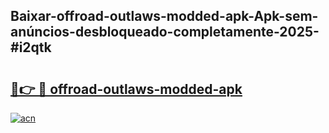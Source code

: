 ## Baixar-offroad-outlaws-modded-apk-Apk-sem-anúncios-desbloqueado-completamente-2025-#i2qtk

# <h2><a href="https://ainizakaria.my?title=offroad-outlaws-modded-apk&ref=20M">🔗👉 🔴 offroad-outlaws-modded-apk</a></h2>

[![acn](https://github.com/user-attachments/assets/0f9c940e-d8b0-45ae-aac7-cd30a18b3e1c)](https://ainizakaria.my?title=offroad-outlaws-modded-apk&ref=20M)

